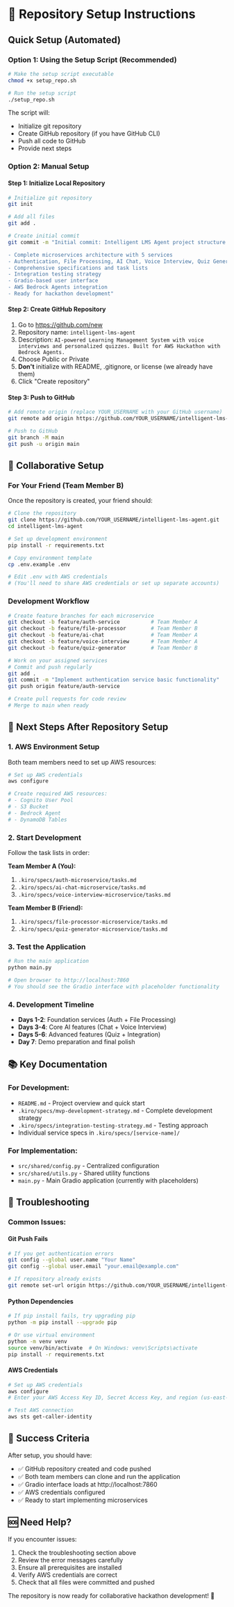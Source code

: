 # 🚀 Repository Setup Instructions

## Quick Setup (Automated)

### Option 1: Using the Setup Script (Recommended)
```bash
# Make the setup script executable
chmod +x setup_repo.sh

# Run the setup script
./setup_repo.sh
```

The script will:
- Initialize git repository
- Create GitHub repository (if you have GitHub CLI)
- Push all code to GitHub
- Provide next steps

### Option 2: Manual Setup

#### Step 1: Initialize Local Repository
```bash
# Initialize git repository
git init

# Add all files
git add .

# Create initial commit
git commit -m "Initial commit: Intelligent LMS Agent project structure

- Complete microservices architecture with 5 services
- Authentication, File Processing, AI Chat, Voice Interview, Quiz Generator
- Comprehensive specifications and task lists
- Integration testing strategy
- Gradio-based user interface
- AWS Bedrock Agents integration
- Ready for hackathon development"
```

#### Step 2: Create GitHub Repository
1. Go to https://github.com/new
2. Repository name: `intelligent-lms-agent`
3. Description: `AI-powered Learning Management System with voice interviews and personalized quizzes. Built for AWS Hackathon with Bedrock Agents.`
4. Choose Public or Private
5. **Don't** initialize with README, .gitignore, or license (we already have them)
6. Click "Create repository"

#### Step 3: Push to GitHub
```bash
# Add remote origin (replace YOUR_USERNAME with your GitHub username)
git remote add origin https://github.com/YOUR_USERNAME/intelligent-lms-agent.git

# Push to GitHub
git branch -M main
git push -u origin main
```

## 🤝 Collaborative Setup

### For Your Friend (Team Member B)
Once the repository is created, your friend should:

```bash
# Clone the repository
git clone https://github.com/YOUR_USERNAME/intelligent-lms-agent.git
cd intelligent-lms-agent

# Set up development environment
pip install -r requirements.txt

# Copy environment template
cp .env.example .env

# Edit .env with AWS credentials
# (You'll need to share AWS credentials or set up separate accounts)
```

### Development Workflow
```bash
# Create feature branches for each microservice
git checkout -b feature/auth-service          # Team Member A
git checkout -b feature/file-processor        # Team Member B
git checkout -b feature/ai-chat               # Team Member A
git checkout -b feature/voice-interview       # Team Member A
git checkout -b feature/quiz-generator        # Team Member B

# Work on your assigned services
# Commit and push regularly
git add .
git commit -m "Implement authentication service basic functionality"
git push origin feature/auth-service

# Create pull requests for code review
# Merge to main when ready
```

## 🎯 Next Steps After Repository Setup

### 1. AWS Environment Setup
Both team members need to set up AWS resources:

```bash
# Set up AWS credentials
aws configure

# Create required AWS resources:
# - Cognito User Pool
# - S3 Bucket
# - Bedrock Agent
# - DynamoDB Tables
```

### 2. Start Development
Follow the task lists in order:

**Team Member A (You):**
1. `.kiro/specs/auth-microservice/tasks.md`
2. `.kiro/specs/ai-chat-microservice/tasks.md` 
3. `.kiro/specs/voice-interview-microservice/tasks.md`

**Team Member B (Friend):**
1. `.kiro/specs/file-processor-microservice/tasks.md`
2. `.kiro/specs/quiz-generator-microservice/tasks.md`

### 3. Test the Application
```bash
# Run the main application
python main.py

# Open browser to http://localhost:7860
# You should see the Gradio interface with placeholder functionality
```

### 4. Development Timeline
- **Days 1-2**: Foundation services (Auth + File Processing)
- **Days 3-4**: Core AI features (Chat + Voice Interview)  
- **Days 5-6**: Advanced features (Quiz + Integration)
- **Day 7**: Demo preparation and final polish

## 📚 Key Documentation

### For Development:
- `README.md` - Project overview and quick start
- `.kiro/specs/mvp-development-strategy.md` - Complete development strategy
- `.kiro/specs/integration-testing-strategy.md` - Testing approach
- Individual service specs in `.kiro/specs/[service-name]/`

### For Implementation:
- `src/shared/config.py` - Centralized configuration
- `src/shared/utils.py` - Shared utility functions
- `main.py` - Main Gradio application (currently with placeholders)

## 🔧 Troubleshooting

### Common Issues:

#### Git Push Fails
```bash
# If you get authentication errors
git config --global user.name "Your Name"
git config --global user.email "your.email@example.com"

# If repository already exists
git remote set-url origin https://github.com/YOUR_USERNAME/intelligent-lms-agent.git
```

#### Python Dependencies
```bash
# If pip install fails, try upgrading pip
python -m pip install --upgrade pip

# Or use virtual environment
python -m venv venv
source venv/bin/activate  # On Windows: venv\Scripts\activate
pip install -r requirements.txt
```

#### AWS Credentials
```bash
# Set up AWS credentials
aws configure
# Enter your AWS Access Key ID, Secret Access Key, and region (us-east-1)

# Test AWS connection
aws sts get-caller-identity
```

## 🎉 Success Criteria

After setup, you should have:
- ✅ GitHub repository created and code pushed
- ✅ Both team members can clone and run the application
- ✅ Gradio interface loads at http://localhost:7860
- ✅ AWS credentials configured
- ✅ Ready to start implementing microservices

## 🆘 Need Help?

If you encounter issues:
1. Check the troubleshooting section above
2. Review the error messages carefully
3. Ensure all prerequisites are installed
4. Verify AWS credentials are correct
5. Check that all files were committed and pushed

The repository is now ready for collaborative hackathon development! 🚀